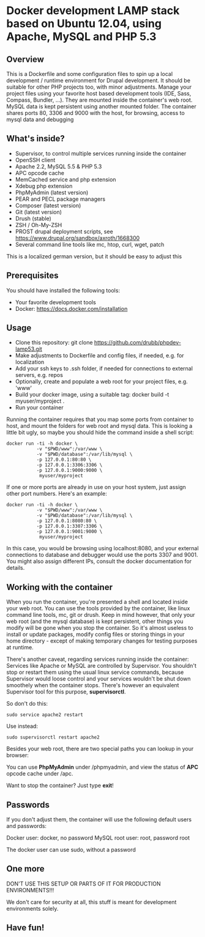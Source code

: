 # Docker development LAMP stack based on Ubuntu 12.04, using Apache, MySQL and PHP 5.3

## Overview

This is a Dockerfile and some configuration files to spin up a local development / runtime environment for Drupal development. It should be suitable for other PHP projects too, with minor adjustments.
Manage your project files using your favorite host based development tools (IDE, Sass, Compass, Bundler, ...). They are mounted inside the container's web root. MySQL data is kept persistent using another mounted folder.
The container shares ports 80, 3306 and 9000 with the host, for browsing, access to mysql data and debugging

## What's inside?

* Supervisor, to control multiple services running inside the container
* OpenSSH client
* Apache 2.2, MySQL 5.5 & PHP 5.3
* APC opcode cache
* MemCached service and php extension
* Xdebug php extension
* PhpMyAdmin (latest version)
* PEAR and PECL package managers
* Composer (latest version)
* Git (latest version)
* Drush (stable)
* ZSH / Oh-My-ZSH
* PROST drupal deployment scripts, see https://www.drupal.org/sandbox/axroth/1668300
* Several command line tools like mc, htop, curl, wget, patch

This is a localized german version, but it should be easy to adjust this

## Prerequisites

You should have installed the following tools:

* Your favorite development tools
* Docker: https://docs.docker.com/installation

## Usage

* Clone this repository: git clone https://github.com/drubb/phpdev-lamp53.git
* Make adjustments to Dockerfile and config files, if needed, e.g. for localization
* Add your ssh keys to .ssh folder, if needed for connections to external servers, e.g. repos
* Optionally, create and populate a web root for your project files, e.g. 'www'
* Build your docker image, using a suitable tag: docker build -t myuser/myproject .
* Run your container

Running the container requires that you map some ports from container to host, and mount the folders for web root and mysql data. This is looking a little bit ugly, so maybe you should hide the command inside a shell script:

    docker run -ti -h docker \
               -v "$PWD/www":/var/www \
               -v "$PWD/database":/var/lib/mysql \
               -p 127.0.0.1:80:80 \
               -p 127.0.0.1:3306:3306 \
               -p 127.0.0.1:9000:9000 \
                myuser/myproject

If one or more ports are already in use on your host system, just assign other port numbers. Here's an example:

    docker run -ti -h docker \
               -v "$PWD/www":/var/www \
               -v "$PWD/database":/var/lib/mysql \
               -p 127.0.0.1:8080:80 \
               -p 127.0.0.1:3307:3306 \
               -p 127.0.0.1:9001:9000 \
                myuser/myproject

In this case, you would be browsing using localhost:8080, and your external connections to database and debugger
would use the ports 3307 and 9001. You might also assign different IPs, consult the docker documentation for details.

## Working with the container

When you run the container, you're presented a shell and located inside your web root. You can use the tools provided by
the container, like linux command line tools, mc, git or drush. Keep in mind however, that only your web root (and the
mysql database) is kept persistent, other things you modify will be gone when you stop the container. So it's almost
useless to install or update packages, modify config files or storing things in your home directory - except of making
temporary changes for testing purposes at runtime.

There's another caveat, regarding services running inside the container:
Services like Apache or MySQL are controlled by Supervisor. You shouldn't stop or restart them using the usual
linux service commands, because Supervisor would loose control and your services wouldn't be shut down smoothely
when the container stops. There's however an equivalent Supervisor tool for this purpose, **supervisorctl**.

So don't do this:

    sudo service apache2 restart

Use instead:

    sudo supervisorctl restart apache2

Besides your web root, there are two special paths you can lookup in your browser:

You can use **PhpMyAdmin** under /phpmyadmin, and view the status of **APC** opcode cache under /apc.

Want to stop the container? Just type **exit**!

## Passwords

If you don't adjust them, the container will use the following default users and passwords:

Docker user: docker, no password
MySQL root user: root, password root

The docker user can use sudo, without a password

## One more

DON'T USE THIS SETUP OR PARTS OF IT FOR PRODUCTION ENVIRONMENTS!!!

We don't care for security at all, this stuff is meant for development environments solely.

## Have fun!
